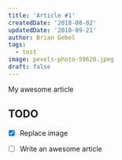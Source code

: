 ```yaml
---
title: 'Article #1'
createdDate: '2018-08-02'
updatedDate: '2018-09-21'
author: Brian Gebel
tags:
  - test
image: pexels-photo-59628.jpeg
draft: false
---
```


My awesome article

## TODO

-   [x] Replace image
-   [ ] Write an awesome article









